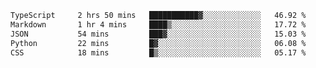 <!--START_SECTION:waka-->

```txt
TypeScript     2 hrs 50 mins   ███████████▓░░░░░░░░░░░░░   46.92 %
Markdown       1 hr 4 mins     ████▒░░░░░░░░░░░░░░░░░░░░   17.72 %
JSON           54 mins         ███▓░░░░░░░░░░░░░░░░░░░░░   15.03 %
Python         22 mins         █▓░░░░░░░░░░░░░░░░░░░░░░░   06.08 %
CSS            18 mins         █▒░░░░░░░░░░░░░░░░░░░░░░░   05.17 %
```

<!--END_SECTION:waka-->
